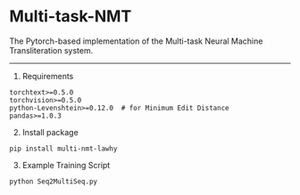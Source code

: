# Multi-task-NMT
The Pytorch-based implementation of the Multi-task Neural Machine Transliteration system.

------------
1. Requirements
```
torchtext>=0.5.0
torchvision>=0.5.0
python-Levenshtein>=0.12.0  # for Minimum Edit Distance
pandas>=1.0.3
```
2. Install package
```
pip install multi-nmt-lawhy
```
3. Example Training Script
```
python Seq2MultiSeq.py
```
